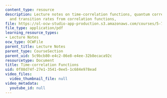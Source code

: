 ```yaml
---
content_type: resource
description: Lecture notes on time-correlation functions, quantum correlation functions,
  and transition rates from correlation functions,
file: https://ol-ocw-studio-app-production.s3.amazonaws.com/courses/5-74-introductory-quantum-mechanics-ii-spring-2009/0f88d74f27e135410ee51c684e978ead_MIT5_74s09_lec05.pdf
file_type: application/pdf
learning_resource_types:
- Lecture Notes
ocw_type: OCWFile
parent_title: Lecture Notes
parent_type: CourseSection
parent_uid: 5c9bcb80-e4c2-86e8-e4ee-32b8ecaca92c
resourcetype: Document
title: Time-correlation Functions
uid: 0f88d74f-27e1-3541-0ee5-1c684e978ead
video_files:
  video_thumbnail_file: null
video_metadata:
  youtube_id: null
---
```

